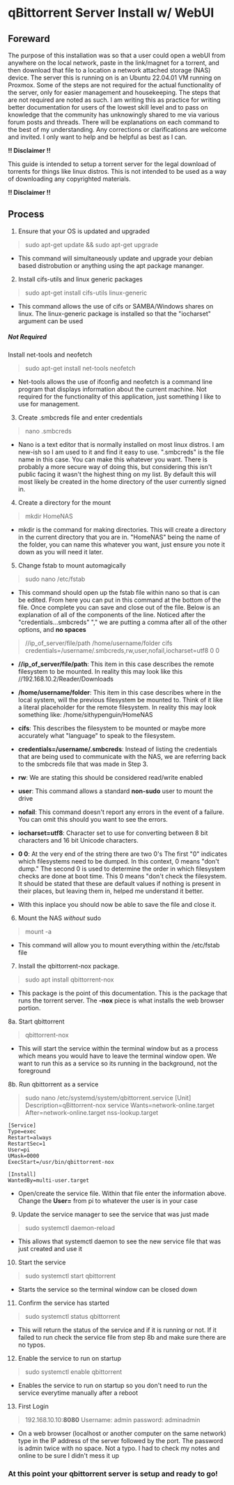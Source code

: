 # qBittorrent Server Install w/ WebUI

## Foreward

The purpose of this installation was so that a user could open a webUI from anywhere on the local network, paste in the link/magnet for a torrent, and then download that file to a location a network attached storage (NAS) device. The server this is running on is an Ubuntu 22.04.01 VM running on Proxmox. Some of the steps are not required for the actual functionality of the server, only for easier management and housekeeping. The steps that are not required are noted as such. I am writing this as practice for writing better documentation for users of the lowest skill level and to pass on knowledge that the community has unknowingly shared to me via various forum posts and threads. There will be explanations on each command to the best of my understanding. Any corrections or clarifications are welcome and invited. I only want to help and be helpful as best as I can.

**!! Disclaimer !!**

This guide is intended to setup a torrent server for the legal download of torrents for things like linux distros. This is not intended to be used as a way of downloading any copyrighted materials.

**!! Disclaimer !!**

## Process

1. Ensure that your OS is updated and upgraded
> sudo apt-get update && sudo apt-get upgrade

- This command will simultaneously update and upgrade your debian based distrobution or anything using the apt package mananger.

2. Install cifs-utils and linux generic packages
>sudo apt-get install cifs-utils linux-generic

- This command allows the use of cifs or SAMBA/Windows shares on linux. The linux-generic package is installed so that the "iocharset" argument can be used


##### *Not Required* 

Install  net-tools and neofetch 

>sudo apt-get install net-tools neofetch 

- Net-tools allows the use of ifconfig and neofetch is a command line program that displays information about the current machine. Not required for the functionality of this application, just something I like to use for management.

3. Create .smbcreds file and enter credentials 
> nano .smbcreds 

- Nano is a text editor that is normally installed on most linux distros. I am new-ish so I am used to it and find it easy to use. ".smbcreds" is the file name in this case. You can make this whatever you want. There is probably a more secure way of doing this, but considering this isn't public facing it wasn't the highest thing on my list. By default this will most likely be created in the home directory of the user currently signed in.

4. Create a directory for the mount
> mkdir HomeNAS

- mkdir is the command for making directories. This will create a directory in the current directory that you are in. "HomeNAS" being the name of the folder, you can name this whatever you want, just ensure you note it down as you will need it later.

5. Change fstab to mount automagically
> sudo nano /etc/fstab

- This command should open up the fstab file within nano so that is can be edited. From here you can put in this command at the bottom of the file. Once complete you can save and close out of the file. Below is an explanation of all of the components of the line. Noticed after the "credentials...smbcreds" "," we are putting a comma after all of the other options, and **no spaces**

> //ip_of_server/file/path /home/username/folder cifs credentials=/username/.smbcreds,rw,user,nofail,iocharset=utf8 0 0

 - **//ip_of_server/file/path**: This item in this case describes the remote filesystem to be mounted. In reality this may look like this //192.168.10.2/Reader/Downloads
 - **/home/username/folder**: This item in this case describes where in the local system, will the previous filesystem be mounted to. Think of it like a literal placeholder for the remote filesystem. In reality this may look something like: /home/sithypenguin/HomeNAS
 - **cifs**: This describes the filesystem to be mounted or maybe more accurately what "language" to speak to the filesystem. 
 - **credentials=/username/.smbcreds**: Instead of listing the credentials that are being used to communicate with the NAS, we are referring back to the smbcreds file that was made in Step 3.
 - **rw**: We are stating this should be considered read/write enabled
 - **user**: This command allows a standard **non-sudo** user to mount the drive
 - **nofail**: This command doesn't report any errors in the event of a failure. You can omit this should you want to see the errors. 
 - **iocharset=utf8**: Character set to use for converting between 8 bit characters and 16 bit Unicode characters.

 - **0 0**: At the very end of the string there are two 0's The first "0" indicates which filesystems need to be dumped. In this context, 0 means "don't dump." The second 0 is used to determine the order in which filesystem checks are done at boot time. This 0 means "don't check the filesystem. It should be stated that these are default values if nothing is present in their places, but leaving them in, helped me understand it better.

- With this inplace you should now be able to save the file and close it. 


6. Mount the NAS *without* sudo
> mount -a

- This command will allow you to mount everything within the /etc/fstab file

7. Install the qbittorrent-nox package. 

> sudo apt install qbittorrent-nox 

- This package is the point of this documentation. This is the package that runs the torrent server. The **-nox** piece is what installs the web browser portion.

8a. Start qbittorrent

> qbittorrent-nox

- This will start the service within the terminal window but as a process which means you would have to leave the terminal window open. We want to run this as a service so its running in the background, not the foreground

8b. Run qbittorrent as a service
> sudo nano /etc/systemd/system/qbittorrent.service
> [Unit] 
    Description=qBittorrent-nox service 
    Wants=network-online.target 
    After=network-online.target nss-lookup.target 

    [Service] 
    Type=exec 
    Restart=always 
    RestartSec=1 
    User=pi 
    UMask=0000 
    ExecStart=/usr/bin/qbittorrent-nox 

    [Install] 
    WantedBy=multi-user.target 

- Open/create the service file. Within that file enter the information above. Change the **User=** from pi to whatever the user is in your case

9. Update the service manager to see the service that was just made

> sudo systemctl daemon-reload

- This allows that systemctl daemon to see the new service file that was just created and use it

10. Start the service

> sudo systemctl start qbittorrent

- Starts the service so the terminal window can be closed down

11. Confirm the service has started

> sudo systemctl status qbittorrent

- This will return the status of the service and if it is running or not. If it failed to run check the service file from step 8b and make sure there are no typos. 

12. Enable the service to run on startup 

> sudo systemctl enable qbittorrent

- Enables the service to run on startup so you don't need to run the service everytime manually after a reboot

13. First Login

> 192.168.10.10:**8080**
> Username: admin
> password: adminadmin 

 - On a web browser (localhost or another computer on the same network) type in the IP address of the server followed by the port. The password is admin twice with no space. Not a typo. I had to check my notes and online to be sure I didn't mess it up


 ### At this point your qbittorrent server is setup and ready to go!

 